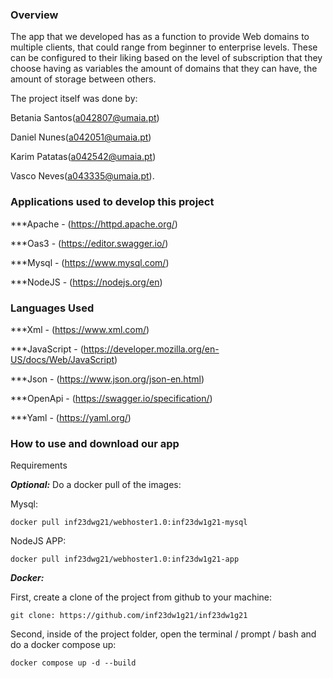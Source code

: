 
### Overview

The app that we developed has as a function to provide Web domains to multiple clients, that could range from beginner to enterprise levels. These can be configured to their liking based on the level of subscription that they choose having as variables the amount of domains that they can have, the amount of storage between others.

The project itself was done by:

Betania Santos(a042807@umaia.pt)

Daniel Nunes(a042051@umaia.pt)

Karim Patatas(a042542@umaia.pt)

Vasco Neves(a043335@umaia.pt).

### Applications used to develop this project

***Apache - (https://httpd.apache.org/)

***Oas3 - (https://editor.swagger.io/) 

***Mysql - (https://www.mysql.com/)

***NodeJS - (https://nodejs.org/en)

### Languages Used

***Xml - (https://www.xml.com/)

***JavaScript - (https://developer.mozilla.org/en-US/docs/Web/JavaScript)

***Json - (https://www.json.org/json-en.html)

***OpenApi - (https://swagger.io/specification/)

***Yaml - (https://yaml.org/)

### How to use and download our app


Requirements 

***Optional:***
Do a docker pull of the images:

Mysql:
```
docker pull inf23dwg21/webhoster1.0:inf23dw1g21-mysql
```
NodeJS APP:
```
docker pull inf23dwg21/webhoster1.0:inf23dw1g21-app
```

***Docker:*** 

First, create a clone of the project from github to your machine:
```
git clone: https://github.com/inf23dw1g21/inf23dw1g21
```

Second, inside of the project folder, open the terminal / prompt / bash and do a docker compose up:
```
docker compose up -d --build
```
